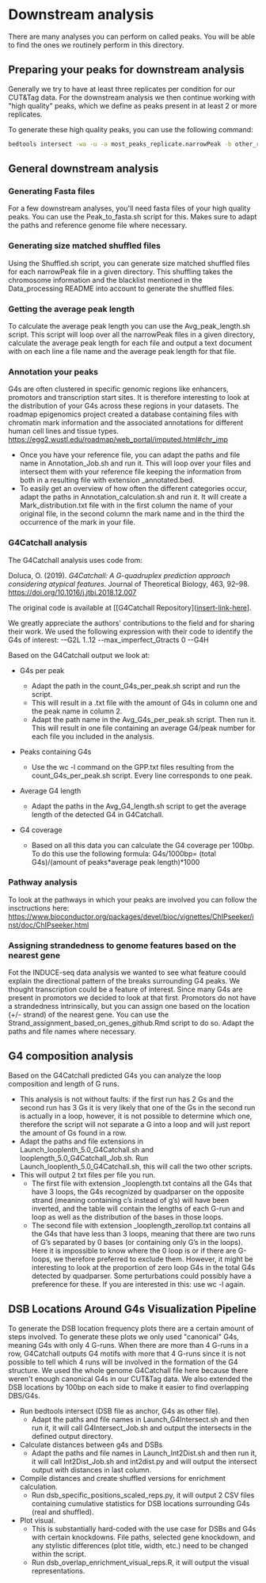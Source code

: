 # Downstream analysis
There are many analyses you can perform on called peaks. You will be able to find the ones we routinely perform in this directory. 

## Preparing your peaks for downstream analysis
Generally we try to have at least three replicates per condition for our CUT&Tag data. For the downstream analysis we then continue working with "high quality" peaks, which we define as peaks present in at least 2 or more replicates. 

To generate these high quality peaks, you can use the following command:
```bash
bedtools intersect -wa -u -a most_peaks_replicate.narrowPeak -b other_replicate_1.narrowPeak other_replicate_n.narrowPeak >output.narrowPeak
```

## General downstream analysis
### Generating Fasta files
For a few downstream analyses, you'll need fasta files of your high quality peaks. You can use the Peak_to_fasta.sh script for this. Makes sure to adapt the paths and reference genome file where necessary. 

### Generating size matched shuffled files
Using the Shuffled.sh script, you can generate size matched shuffled files for each narrowPeak file in a given directory. This shuffling takes the chromosome information and the blacklist mentioned in the Data_processing README into account to generate the shuffled files. 

### Getting the average peak length
To calculate the average peak length you can use the Avg_peak_length.sh script. This script will loop over all the narrowPeak files in a given directory, calculate the average peak length for each file and output a text document with on each line a file name and the average peak length for that file. 

### Annotation your peaks 
G4s are often clustered in specific genomic regions like enhancers, promotors and transcription start sites. It is therefore interesting to look at the distribution of your G4s across these regions in your datasets. The roadmap epigenomics project created a database containing files with chromatin mark information and the associated annotations for different human cell lines and tissue types. https://egg2.wustl.edu/roadmap/web_portal/imputed.html#chr_imp
* Once you have your reference file, you can adapt the paths and file name in Annotation_Job.sh and run it. This will loop over your files and intersect them with your reference file keeping the information from both in a resulting file with extension _annotated.bed.
* To easily get an overview of how often the different categories occur, adapt the paths in Annotation_calculation.sh and run it. It will create a Mark_distribution.txt file with in the first column the name of your original file, in the second column the mark name and in the third the occurrence of the mark in your file.

### G4Catchall analysis
The G4Catchall analysis uses code from:

Doluca, O. (2019). *G4Catchall: A G-quadruplex prediction approach considering atypical features*. Journal of Theoretical Biology, 463, 92–98. https://doi.org/10.1016/j.jtbi.2018.12.007

The original code is available at [[G4Catchall Repository]([insert-link-here](https://github.com/odoluca/G4Catchall)].

We greatly appreciate the authors' contributions to the field and for sharing their work.
We used the following expression with their code to identify the G4s of interest: -–G2L 1..12 --max_imperfect_Gtracts 0 --G4H

Based on the G4Catchall output we look at: 
* G4s per peak
  * Adapt the path in the count_G4s_per_peak.sh script and run the script.
  * This will result in a .txt file with the amount of G4s in column one and the peak name in column 2.
  * Adapt the path name in the Avg_G4s_per_peak.sh script. Then run it. This will result in one file containing an average G4/peak number for each file you included in the analysis. 

* Peaks containing G4s
  * Use the wc -l command on the GPP.txt files resulting from the count_G4s_per_peak.sh script. Every line corresponds to one peak. 

* Average G4 length
  * Adapt the paths in the Avg_G4_length.sh script to get the average length of the detected G4 in G4Catchall.

* G4 coverage
  * Based on all this data you can calculate the G4 coverage per 100bp. To do this use the following formula: G4s/1000bp=  (total G4s)/(amount of peaks*average peak length)*1000

### Pathway analysis
To look at the pathways in which your peaks are involved you can follow the insctructions here: https://www.bioconductor.org/packages/devel/bioc/vignettes/ChIPseeker/inst/doc/ChIPseeker.html

### Assigning strandedness to genome features based on the nearest gene
Fot the INDUCE-seq data analysis we wanted to see what feature coould explain the directional pattern of the breaks surrounding G4 peaks. We thought transcription could be a feature of interest. Since many G4s are present in promotors we decided to look at that first. Promotors do not have a strandedness intrinsically, but you can assign one based on the location (+/- strand) of the nearest gene. You can use the Strand_assignment_based_on_genes_github.Rmd script to do so. Adapt the paths and file names where necessary. 

## G4 composition analysis
Based on the G4Catchall predicted G4s you can analyze the loop composition and length of G runs. 
* This analysis is not without faults: if the first run has 2 Gs and the second run has 3 Gs it is very likely that one of the Gs in the second run is actually in a loop, however, it is not possible to determine which one, therefore the script will not separate a G into a loop and will just report the amount of Gs found in a row.
* Adapt the paths and file extensions in Launch_looplenth_5.0_G4Catchall.sh and looplength_5.0_G4Catchall_Job.sh. Run Launch_looplenth_5.0_G4Catchall.sh, this will call the two other scripts.
* This will output 2 txt files per file you run.
  * The first file with extension _looplength.txt contains all the G4s that have 3 loops, the G4s recognized by quadparser on the opposite strand (meaning containing c’s instead of g’s) will have been inverted, and the table will contain the lengths of each G-run and loop as well as the distribution of the bases in those loops.
  * The second file with extension _looplength_zerollop.txt contains all the G4s that have less than 3 loops, meaning that there are two runs of G’s separated by 0 bases (or containing only G’s in the loops). Here it is impossible to know where the 0 loop is or if there are G-loops, we therefore preferred to exclude them. However, it might be interesting to look at the proportion of zero loop G4s in the total G4s detected by quadparser. Some perturbations could possibly have a preference for these. If you are interested in this: use wc -l again. 

## DSB Locations Around G4s Visualization Pipeline
To generate the DSB location frequency plots there are a certain amount of steps involved. To generate these plots we only used "canonical" G4s, meaning G4s with only 4 G-runs. When there are more than 4 G-runs in a row, G4Catchall outputs G4 motifs with more that 4 G-runs since it is not possible to tell which 4 runs will be involved in the formation of the G4 structure. We used the whole genome G4Catchall file here because there weren't enough canonical G4s in our CUT&Tag data. We also extended the DSB locations by 100bp on each side to make it easier to find overlapping DBS/G4s. 

* Run bedtools intersect (DSB file as anchor, G4s as other file).
  * Adapt the paths and file names in Launch_G4Intersect.sh and then run it, it will call G4Intersect_Job.sh and output the intersects in the defined output directory.
* Calculate distances between g4s and DSBs
  * Adapt the paths and file names in Launch_Int2Dist.sh and then run it, it will call Int2Dist_Job.sh and int2dist.py and will output the intersect output with distances in last column.
* Compile distances and create shuffled versions for enrichment calculation. 
  * Run dsb_specific_positions_scaled_reps.py, it will output 2 CSV files containing cumulative statistics for DSB locations surrounding G4s (real and shuffled).
* Plot visual.
  * This is substantially hard-coded with the use case for DSBs and G4s with certain knockdowns.	File paths, selected gene knockdown, and any stylistic differences (plot title, width, etc.) need to be changed within the script.
  * Run dsb_overlap_enrichment_visual_reps.R, it will output the visual representations. 
 










